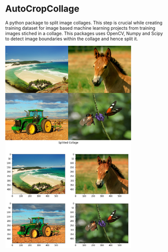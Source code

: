 # AutoCropCollage
A python package to split image collages. This step is crucial while creating training dataset for image based machine learning projects from training images stiched in a collage. This packages uses OpenCV, Numpy and Scipy to detect image boundaries within the collage and hence split it.

<img src="resources/collage.png" width="400">
<img src="resources/splitted_collage.png" width="400">
